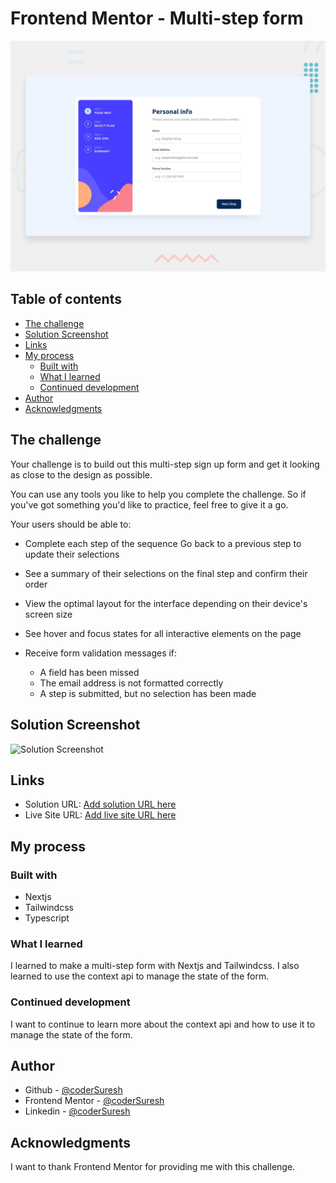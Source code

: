 # Frontend Mentor - Multi-step form

![Design preview for the Multi-step form coding challenge](./public/assets/design/desktop-preview.jpg)

## Table of contents

- [The challenge](#the-challenge)
- [Solution Screenshot](#solution-screenshot)
- [Links](#links)
- [My process](#my-process)
  - [Built with](#built-with)
  - [What I learned](#what-i-learned)
  - [Continued development](#continued-development)
- [Author](#author)
- [Acknowledgments](#acknowledgments)

## The challenge

Your challenge is to build out this multi-step sign up form and get it looking as close to the design as possible.

You can use any tools you like to help you complete the challenge. So if you've got something you'd like to practice, feel free to give it a go.

Your users should be able to:

- Complete each step of the sequence
Go back to a previous step to update their selections

- See a summary of their selections on the final step and confirm their order

- View the optimal layout for the interface depending on their device's screen size

- See hover and focus states for all interactive elements on the page

- Receive form validation messages if:
  - A field has been missed
  - The email address is not formatted correctly
  - A step is submitted, but no selection has been made

## Solution Screenshot

![Solution Screenshot](./solution-screenshot.png)

## Links

-   Solution URL: [Add solution URL here]()
-   Live Site URL: [Add live site URL here](https://your-live-site-url.com)

## My process

### Built with

- Nextjs
- Tailwindcss
- Typescript

### What I learned

I learned to make a multi-step form with Nextjs and Tailwindcss. I also learned to use the context api to manage the state of the form.

### Continued development

I want to continue to learn more about the context api and how to use it to manage the state of the form.

## Author

-   Github - [@coderSuresh](https://github.com/coderSuresh)
-   Frontend Mentor - [@coderSuresh](https://www.frontendmentor.io/profile/codersuresh)
-   Linkedin - [@coderSuresh](https://www.linkedin.com/in/codersuresh)

## Acknowledgments

I want to thank Frontend Mentor for providing me with this challenge.
